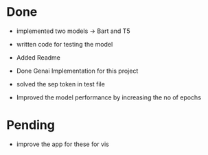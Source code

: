 # Done

- implemented two models -> Bart and T5

- written code for testing the model

- Added Readme

- Done Genai Implementation for this project

- solved the sep token in test file

- Improved the model performance by increasing the no of epochs

# Pending

- improve the app for these for vis

